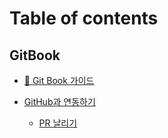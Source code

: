 # Table of contents

## GitBook

* [📙 Git Book 가이드](README.md)

* [GitHub과 연동하기](/integration/integration-with-github.md)
  * [PR 날리기](/integration/pull-request.md)

